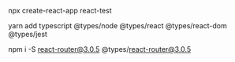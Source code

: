 npx create-react-app react-test



yarn add typescript @types/node @types/react @types/react-dom @types/jest


npm i -S react-router@3.0.5 @types/react-router@3.0.5
